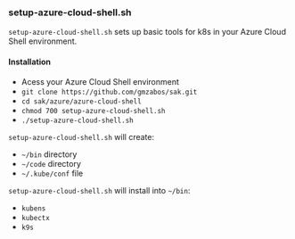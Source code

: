 ### setup-azure-cloud-shell.sh
`setup-azure-cloud-shell.sh` sets up basic tools for k8s in your Azure Cloud Shell environment.

#### Installation
- Acess your Azure Cloud Shell environment
- `git clone https://github.com/gmzabos/sak.git`
- `cd sak/azure/azure-cloud-shell`
- `chmod 700 setup-azure-cloud-shell.sh`
- `./setup-azure-cloud-shell.sh`

`setup-azure-cloud-shell.sh` will create:
- `~/bin` directory
- `~/code` directory
- `~/.kube/conf` file

`setup-azure-cloud-shell.sh` will install into `~/bin`:
- `kubens`
- `kubectx`
- `k9s`